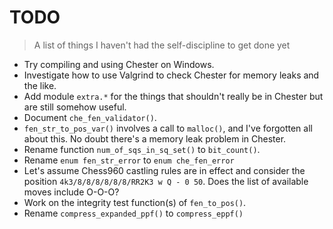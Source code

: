 # TODO
> A list of things I haven't had the self-discipline to get done yet

* Try compiling and using Chester on Windows.
* Investigate how to use Valgrind to check Chester for memory leaks and the like.
* Add module `extra.*` for the things that shouldn't really be in Chester but
  are still somehow useful.
* Document `che_fen_validator()`.
* `fen_str_to_pos_var()` involves a call to `malloc()`, and I've forgotten all about
  this. No doubt there's a memory leak problem in Chester.
* Rename function `num_of_sqs_in_sq_set()` to `bit_count()`.
* Rename `enum fen_str_error` to `enum che_fen_error`
* Let's assume Chess960 castling rules are in effect and consider the position
  `4k3/8/8/8/8/8/8/RR2K3 w Q - 0 50`. Does the list of available moves include O-O-O?
* Work on the integrity test function(s) of `fen_to_pos()`.
* Rename `compress_expanded_ppf()` to `compress_eppf()`
